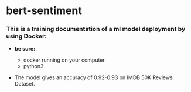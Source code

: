 # bert-sentiment

### This is a training documentation of a ml model deployment by using Docker: 

- **be sure:** 
    - docker running on your computer
    - python3





- The model gives an accuracy of 0.92-0.93 on IMDB 50K Reviews Dataset.

